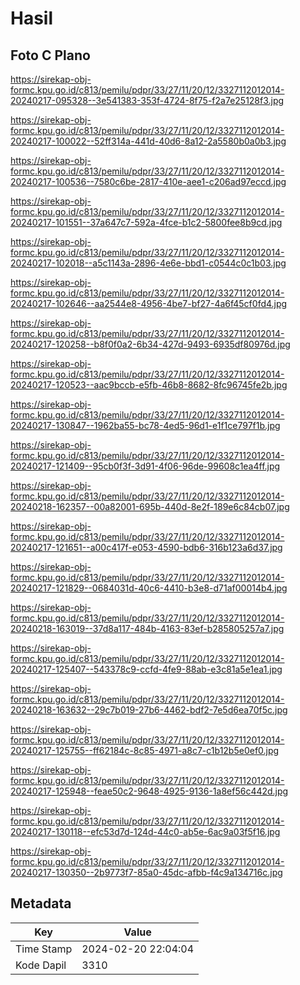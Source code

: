 # Hasil

## Foto C Plano

https://sirekap-obj-formc.kpu.go.id/c813/pemilu/pdpr/33/27/11/20/12/3327112012014-20240217-095328--3e541383-353f-4724-8f75-f2a7e25128f3.jpg

https://sirekap-obj-formc.kpu.go.id/c813/pemilu/pdpr/33/27/11/20/12/3327112012014-20240217-100022--52ff314a-441d-40d6-8a12-2a5580b0a0b3.jpg

https://sirekap-obj-formc.kpu.go.id/c813/pemilu/pdpr/33/27/11/20/12/3327112012014-20240217-100536--7580c6be-2817-410e-aee1-c206ad97eccd.jpg

https://sirekap-obj-formc.kpu.go.id/c813/pemilu/pdpr/33/27/11/20/12/3327112012014-20240217-101551--37a647c7-592a-4fce-b1c2-5800fee8b9cd.jpg

https://sirekap-obj-formc.kpu.go.id/c813/pemilu/pdpr/33/27/11/20/12/3327112012014-20240217-102018--a5c1143a-2896-4e6e-bbd1-c0544c0c1b03.jpg

https://sirekap-obj-formc.kpu.go.id/c813/pemilu/pdpr/33/27/11/20/12/3327112012014-20240217-102646--aa2544e8-4956-4be7-bf27-4a6f45cf0fd4.jpg

https://sirekap-obj-formc.kpu.go.id/c813/pemilu/pdpr/33/27/11/20/12/3327112012014-20240217-120258--b8f0f0a2-6b34-427d-9493-6935df80976d.jpg

https://sirekap-obj-formc.kpu.go.id/c813/pemilu/pdpr/33/27/11/20/12/3327112012014-20240217-120523--aac9bccb-e5fb-46b8-8682-8fc96745fe2b.jpg

https://sirekap-obj-formc.kpu.go.id/c813/pemilu/pdpr/33/27/11/20/12/3327112012014-20240217-130847--1962ba55-bc78-4ed5-96d1-e1f1ce797f1b.jpg

https://sirekap-obj-formc.kpu.go.id/c813/pemilu/pdpr/33/27/11/20/12/3327112012014-20240217-121409--95cb0f3f-3d91-4f06-96de-99608c1ea4ff.jpg

https://sirekap-obj-formc.kpu.go.id/c813/pemilu/pdpr/33/27/11/20/12/3327112012014-20240218-162357--00a82001-695b-440d-8e2f-189e6c84cb07.jpg

https://sirekap-obj-formc.kpu.go.id/c813/pemilu/pdpr/33/27/11/20/12/3327112012014-20240217-121651--a00c417f-e053-4590-bdb6-316b123a6d37.jpg

https://sirekap-obj-formc.kpu.go.id/c813/pemilu/pdpr/33/27/11/20/12/3327112012014-20240217-121829--0684031d-40c6-4410-b3e8-d71af00014b4.jpg

https://sirekap-obj-formc.kpu.go.id/c813/pemilu/pdpr/33/27/11/20/12/3327112012014-20240218-163019--37d8a117-484b-4163-83ef-b285805257a7.jpg

https://sirekap-obj-formc.kpu.go.id/c813/pemilu/pdpr/33/27/11/20/12/3327112012014-20240217-125407--543378c9-ccfd-4fe9-88ab-e3c81a5e1ea1.jpg

https://sirekap-obj-formc.kpu.go.id/c813/pemilu/pdpr/33/27/11/20/12/3327112012014-20240218-163632--29c7b019-27b6-4462-bdf2-7e5d6ea70f5c.jpg

https://sirekap-obj-formc.kpu.go.id/c813/pemilu/pdpr/33/27/11/20/12/3327112012014-20240217-125755--ff62184c-8c85-4971-a8c7-c1b12b5e0ef0.jpg

https://sirekap-obj-formc.kpu.go.id/c813/pemilu/pdpr/33/27/11/20/12/3327112012014-20240217-125948--feae50c2-9648-4925-9136-1a8ef56c442d.jpg

https://sirekap-obj-formc.kpu.go.id/c813/pemilu/pdpr/33/27/11/20/12/3327112012014-20240217-130118--efc53d7d-124d-44c0-ab5e-6ac9a03f5f16.jpg

https://sirekap-obj-formc.kpu.go.id/c813/pemilu/pdpr/33/27/11/20/12/3327112012014-20240217-130350--2b9773f7-85a0-45dc-afbb-f4c9a134716c.jpg


## Metadata

| Key        | Value               |
| ---------- | ------------------- |
| Time Stamp | 2024-02-20 22:04:04 |
| Kode Dapil | 3310                |



